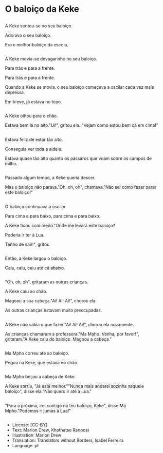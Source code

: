 # O baloiço da Keke

##
A Keke sentou-se no seu baloiço.

Adorava o seu baloiço.

Era o melhor baloiço da escola.

##
A Keke movia-se devagarinho no seu baloiço.

Para trás e para a frente.

Para trás e para a frente.

Quando a Keke se movia, o seu baloiço começava a oscilar cada vez mais depressa.

Em breve, já estava no topo.

##
A Keke olhou para o chão.

Estava bem lá no alto."Ui!", gritou ela. "Vejam como estou bem cá em cima!"

##
Estava feliz de estar tão alto.

Conseguia ver toda a aldeia.

Estava quase tão alto quanto os pássaros que voam sobre os campos de milho.

##
Passado algum tempo, a Keke queria descer.

Mas o baloiço não parava."Oh, oh, oh", chamava."Não sei como fazer parar este baloiço!"

##
O baloiço continuava a oscilar.

Para cima e para baixo, para cima e para baixo.

A Keke ficou com medo."Onde me levará este baloiço?

Poderia ir ter à Lua.

Tenho de sair!", gritou.

##
Então, a Keke largou o baloiço.

Caiu, caiu, caiu até cá abaixo.

##
"Oh, oh, oh", gritaram as outras crianças.

A Keke caiu ao chão.

Magoou a sua cabeça."Ai! Ai! Ai!", chorou ela.

As outras crianças estavam muito preocupadas.

##
A Keke não sabia o que fazer."Ai! Ai! Ai!", chorou ela novamente.

As crianças chamaram a professora."Ma Mpho. Venha, por favor!", gritaram."A Keke caiu do baloiço. Magoou a cabeça."

##
Ma Mpho correu até ao baloiço.

Pegou na Keke, que estava no chão.

##
Ma Mpho beijou a cabeça de Keke.

A Keke sorriu, "Já está melhor.""Nunca mais andarei sozinha naquele baloiço", disse ela."Não quero ir até à Lua."

##
"Para a próxima, irei contigo no teu baloiço, Keke", disse Ma Mpho."Podemos ir juntas à Lua!"

##
* License: [CC-BY]
* Text: Marion Drew, Khothatso Ranoosi
* Illustration: Marion Drew
* Translation: Translators without Borders, Isabel Ferreira
* Language: pt
